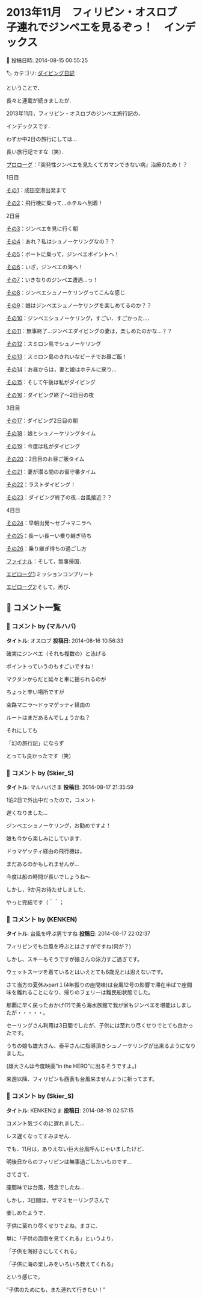 # 2013年11月　フィリピン・オスロブ　子連れでジンベエを見るぞっ！　インデックス

📅 投稿日時: 2014-08-15 00:55:25

🏷️ カテゴリ: [ダイビング日記](ce3a7a8d424d112fce83ee85c81a0e344.md)

ということで．


長々と連載が続きましたが．





2013年11月，フィリピン・オスロブのジンベエ旅行記の，


インデックスです．


わずか中2日の旅行にしては…


長い旅行記ですな（笑）．





[プロローグ](ed455cd4835a503cc3dd629a9e961a2d5.md)：『突発性ジンベエを見たくてガマンできない病』治療のため！？





1日目


[その1](eda34738e228b34942301236b0c768967.md)：成田空港出発まで


[その2](ec976a1f22518099c84ad4131aa935e68.md)：飛行機に乗って…ホテルへ到着！





2日目


[その3](e35dc1bfb7375d6cf5bff1ef2b0bb7730.md)：ジンベエを見に行く朝


[その4](ed4d091823e9e2474d9840690fc41f52a.md)：あれ？私はシュノーケリングなの？？


[その5](efa75d9fe5ad4ee5100900a67b6dc3850.md)：ボートに乗って，ジンベエポイントへ！


[その6](e73d8dfbe6137800a5f0f2b33430aeebf.md)：いざ，ジンベエの海へ！


[その7](e2af66c2bed798326057f07e0e22a4a30.md)：いきなりのジンベエ遭遇…っ！


[その8](efaa8edf8c9c2277bbdfc53e893dd7adb.md)：ジンベエシュノーケリングってこんな感じ


[その9](ef97668ce2c23aebc5645d2ce419446b7.md)：娘はジンベエシュノーケリングを楽しめてるのか？？


[その10](ec508b36413f937bfbe9e855e1d5340f1.md)：ジンベエシュノーケリング，すごい．すごかった…．


[その11](e30db0bfda2e7f3c036d5d3f891c93775.md)：無事終了…ジンベエダイビングの妻は，楽しめたのかな…？？


[その12](ea44d0d3e162faf453fba2396c83c87c8.md)：スミロン島でシュノーケリング


[その13](e6af5dbc483417f48314ca07085209410.md)：スミロン島のきれいなビーチでお昼ご飯！


[その14](e6dd55bbff674fbc084b460c2e73a764d.md)：お昼からは，妻と娘はホテルに戻り…


[その15](e1b3f28635d16c190a09cd46cc20fe547.md)：そして午後は私がダイビング


[その16](ed12c807a93d97ac0e7dc469765ef60a6.md)：ダイビング終了～2日目の夜





3日目


[その17](e50d8d8cf128b122bd48605ba05e9c2ff.md)：ダイビング2日目の朝


[その18](e743299c32efc9ef2896e10dacdc50cc1.md)：娘とシュノーケリングタイム


[その19](e70c5470c0520c740dff82a70c0fa4a66.md)：今度は私がダイビング


[その20](e77cb22ee8420d9fe83db0aae7ff70001.md)：2日目のお昼ご飯タイム


[その21](ec9dd2baf5622dafec618b945187050fa.md)：妻が潜る間のお留守番タイム


[その22](e1e43f037ca94fb6599f59d949fce57da.md)：ラストダイビング！


[その23](e6fe72c9d58aec12366da9846104d697a.md)：ダイビング終了の夜…台風接近？？





4日目


[その24](e2bad8f8e0aa0cdbf22bf62d625886ee7.md)：早朝出発～セブ→マニラへ


[その25](e29a4c421213a8900180d4f0a10ae4b1b.md)：長ーい長ーい乗り継ぎ待ち


[その26](ecd466b36f02ce8715fb7ccde268c0934.md)：乗り継ぎ待ちの過ごし方


[ファイナル](e8555d2bce2cd2da9adc6b11759e20189.md)：そして，無事帰国．





[エピローグ1](e40601ecb4f44cbbd0c0fff89f12db70d.md):ミッションコンプリート


[エピローグ2](e8adff416a03da3fb4fac79bbac6ce4b8.md):そして，再び．

## 💬 コメント一覧

### 💬 コメント by (マルハバ)
**タイトル**: オスロブ
**投稿日**: 2014-08-16 10:56:33

確実にジンベエ（それも複数の）と泳げる

ポイントっていうのもすごいですね！



マクタンからだと延々と車に揺られるのが

ちょっと辛い場所ですが

空路マニラ～ドゥマゲッティ経由の

ルートはまだあるんでしょうかね？



それにしても

「幻の旅行記」にならず

とっても良かったです（笑）

### 💬 コメント by (Skier_S)
**タイトル**: マルハバさま
**投稿日**: 2014-08-17 21:35:59

1泊2日で外出中だったので，コメント

遅くなりました…



ジンベエシュノーケリング，お勧めですよ！

娘も今から楽しみにしています．

ドゥマゲッティ経由の飛行機は，

まだあるのかもしれませんが…

今度は船の時間が長いでしょうね～



しかし，9か月お待たせしました．

やっと完結です（＾＾；

### 💬 コメント by (KENKEN)
**タイトル**: 台風を呼ぶ男ですね
**投稿日**: 2014-08-17 22:02:37

フィリピンでも台風を呼ぶとはさすがですね(何が？)

しかし、スキーもそうですが娘さんの泳力すご過ぎです。

ウェットスーツを着ているとはいえとても6歳児とは思えないです。



さて当方の夏休みpart１(4年振りの座間味)は台風12号の影響で滞在半ばで座間味を離れることになり、帰りのフェリーは難民船状態でした。

那覇に早く戻ったおかげ(?)で美ら海水族館で我が家もジンベエを堪能はしましたが・・・・・。



セーリングさん利用は3日間でしたが、子供には至れり尽くせりでとても良かったです。

うちの娘も雄大さん、泰平さんに指導頂きシュノーケリングが出来るようになりました。

(雄大さんは今度映画“in the HERO”に出るそうですよ。)



来週以降、フィリピンも西表も台風来ませんように祈ってます。

### 💬 コメント by (Skier_S)
**タイトル**: KENKENさま
**投稿日**: 2014-08-19 02:57:15

コメント気づくのに遅れました…

レス遅くなってすみません．



でも．11月は，ありえない巨大台風呼んじゃいましたけど．

明後日からのフィリピンは無事過ごしたいものです…



さてさて．

座間味では台風，残念でしたね…

しかし，3日間は，ザマミセーリングさんで

楽しめたようで．

子供に至れり尽くせりでよね，まさに．

単に「子供の面倒を見てくれる」というより，

「子供を海好きにしてくれる」

「子供に海の楽しみをいろいろ教えてくれる」

という感じで，

”子供のためにも，また連れて行きたい！”

